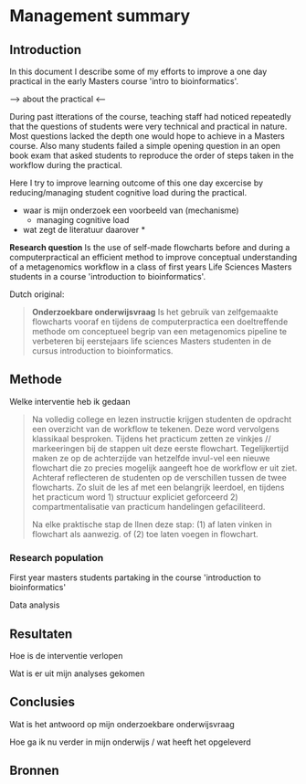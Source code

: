 # Management summary

## Introduction
In this document I describe some of my efforts to improve a one day practical in the early Masters course 'intro to bioinformatics'. 

--> about the practical <--

During past itterations of the course, teaching staff had noticed repeatedly that the questions of students were very technical and practical in nature. Most questions lacked the depth one would hope to achieve in a Masters course. Also many students failed a simple opening question in an open book exam that asked students to reproduce the order of steps taken in the workflow during the practical. 

Here I try to improve learning outcome of this one day excercise by reducing/managing student cognitive load during the practical.


* waar is mijn onderzoek een voorbeeld van (mechanisme)
  * managing cognitive load
* wat zegt de literatuur daarover
  * 

**Research question** 
Is the use of self-made flowcharts before and during a computerpractical an efficient method to improve conceptual understanding of a metagenomics workflow in a class of first years Life Sciences Masters students in a course 'introduction to bioinformatics'.

Dutch original:
>**Onderzoekbare onderwijsvraag**
>Is het gebruik van zelfgemaakte flowcharts vooraf en tijdens de computerpractica een doeltreffende methode om conceptueel begrip van een metagenomics pipeline te verbeteren bij eerstejaars life sciences Masters studenten in de cursus introduction to bioinformatics.

## Methode

Welke interventie heb ik gedaan

>Na volledig college en lezen instructie krijgen studenten de opdracht een overzicht van de workflow te tekenen. Deze word vervolgens klassikaal besproken. Tijdens het practicum zetten ze vinkjes // markeeringen bij de stappen uit deze eerste flowchart. Tegelijkertijd maken ze op de achterzijde van hetzelfde invul-vel een nieuwe flowchart die zo precies mogelijk aangeeft hoe de workflow er uit ziet. Achteraf reflecteren de studenten op de verschillen tussen de twee flowcharts. Zo sluit de les af met een belangrijk leerdoel, en tijdens het practicum word 1) structuur expliciet geforceerd 2) compartmentalisatie van practicum handelingen gefaciliteerd.
>
> Na elke praktische stap de llnen deze stap: (1) af laten vinken in flowchart als aanwezig. of (2) toe laten voegen in flowchart.



### Research population
First year masters students partaking in the course 'introduction to bioinformatics'

Data analysis

## Resultaten

Hoe is de interventie verlopen

Wat is er uit mijn analyses gekomen

## Conclusies

Wat is het antwoord op mijn onderzoekbare onderwijsvraag

Hoe ga ik nu verder in mijn onderwijs / wat heeft het opgeleverd

## Bronnen
